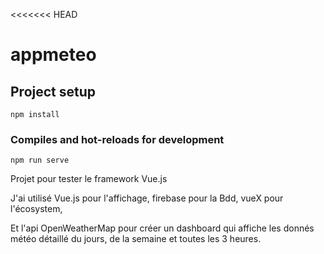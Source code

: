 <<<<<<< HEAD
# appmeteo

## Project setup
```
npm install
```

### Compiles and hot-reloads for development
```
npm run serve
```
Projet pour tester le framework Vue.js 

J'ai utilisé Vue.js pour l'affichage, 
firebase pour la Bdd,
vueX pour l'écosystem,

Et l'api OpenWeatherMap pour créer un dashboard qui affiche les donnés météo détaillé du jours, de la semaine et toutes les 3 heures.
